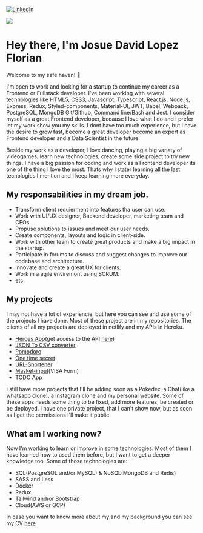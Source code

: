 
[![LinkedIn](https://img.shields.io/badge/LinkedIn-09f?style=for-the-badge&logo=linkedin&logoColor=white)](https://www.linkedin.com/in/josue-david-lopez-florian-47905b157/)

[![](https://img.shields.io/twitter/follow/DavidJumpstonik?style=for-the-badge&color=09f&labelColor=black&logo=twitter&label=@DavidJumpstonik)](https://twitter.com/DavidJumpstonik)

# Hey there, I'm Josue David Lopez Florian

Welcome to my safe haven! 👋

I'm open to work and looking for a startup to continue my career as a Frontend or Fullstack developer. I've been working with several technologies like HTML5, CSS3, Javascript, Typescript, React.js, Node.js, Express, Redux, Styled-components, Material-UI, JWT, Babel, Webpack, PostgreSQL, MongoDB Git/Github, Command line/Bash and Jest. I consider myself as a great Frontend developer, because I love what I do and I prefer let my work show you my skills. I dont have too much experience, but I have the desire to grow fast, become a great developer become an expert as Frontend developer and a Data Scientist in the future.

Beside my work as a developer, I love dancing, playing a big variaty of videogames, learn new technologies, create some side project to try new things. I have a big passion for coding and work as a Frontend developer its one of the thing I love the most. Thats why I stater learning all the last tecnologies I mention and I keep learning more everyday.

## My responsabilities in my dream job.
- Transform client requierment into features tha user can use.
- Work with UI/UX designer, Backend developer, marketing team and CEOs.
- Propuse solutions to issues and meet our user needs.
- Create components, layouts and logic in client-side.
- Work with other team to create great products and make a big impact in the startup.
- Participate in forums to discuss and suggest changes to improve our codebase and architecture.
- Innovate and create a great UX for clients.
- Work in a agile enviremont using SCRUM.
- etc.

## My projects
I may not have a lot of experiencie, but here you can see and use some of the projects I have done. Most of these project are in my repositories. The clients of all my projects are deployed in netlify and my APIs in Heroku.
- [Heroes App](https://jumpstonik-heroes-app.netlify.app/)(get access to the API [here](https://cors-anywhere.herokuapp.com/corsdemo))
- [JSON To CSV converter](https://jumpstonik-json-to-csv.netlify.app/)
- [Pomodoro](https://jumpstonik-pomodoro.netlify.app/)
- [One time secret](https://jumpstonik-one-time-secret.netlify.app/)
- [URL-Shortener](https://jumpstonik-url-shortener.netlify.app/)
- [Masket-input](https://jumpstonik-masket-input-visa-form.netlify.app/)(VISA Form)
- [TODO App](https://jumpstonik-todo.netlify.app/)

I still have more projects that I'll be adding soon as a Pokedex, a Chat(like a whatsapp clone), a Instagram clone and my personal website. Some of these apps needs some thing to be fixed, add more features, be created or be deployed. I have one private project, that I can't show now, but as soon as I get the permissions I'll make it public.

## What am I working now?
Now I'm working to learn or improve in some technologies. Most of them I have learned how to used them before, but I want to get a deeper knowledge too. Some of those technologies are:
- SQL(PostgreSQL and/or MySQL) & NoSQL(MongoDB and Redis)
- SASS and Less
- Docker
- Redux,
- Tailwind and/or Bootstrap
- Cloud(AWS or GCP)

In case you want to know more about my and my background you can see my CV [here](https://drive.google.com/file/d/1KIdR9XW9iOax_M00Jw6503CGGmr59MUy/view?usp=sharing)
<!--
**JUMPSTONIK/JUMPSTONIK** is a ✨ _special_ ✨ repository because its `README.md` (this file) appears on your GitHub profile.

Here are some ideas to get you started:

- 🔭 I’m currently working on ...
- 🌱 I’m currently learning ...
- 👯 I’m looking to collaborate on ...
- 🤔 I’m looking for help with ...
- 💬 Ask me about ...
- 📫 How to reach me: ...
- 😄 Pronouns: ...
- ⚡ Fun fact: ...
-->
